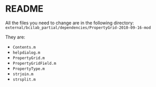 # README

All the files you need to change are in the following directory:  
`external/bcilab_partial/dependencies/PropertyGrid-2010-09-16-mod`

They are:  
  
  - `Contents.m`  
  - `helpdialog.m`  
  - `PropertyGrid.m`  
  - `PropertyGridField.m`  
  - `PropertyType.m`  
  - `strjoin.m`  
  - `strsplit.m`  




